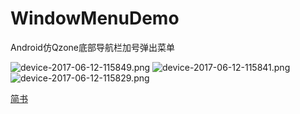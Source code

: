 # WindowMenuDemo
Android仿Qzone底部导航栏加号弹出菜单


![device-2017-06-12-115849.png](http://upload-images.jianshu.io/upload_images/3278692-69e7a47762cf255f.png?imageMogr2/auto-orient/strip%7CimageView2/2/w/1240)
![device-2017-06-12-115841.png](http://upload-images.jianshu.io/upload_images/3278692-af3da7eed06d16f2.png?imageMogr2/auto-orient/strip%7CimageView2/2/w/1240)
![device-2017-06-12-115829.png](http://upload-images.jianshu.io/upload_images/3278692-38c14026b5632520.png?imageMogr2/auto-orient/strip%7CimageView2/2/w/1240)

<a href="http://www.jianshu.com/p/67f32b3584c6">简书</a>

